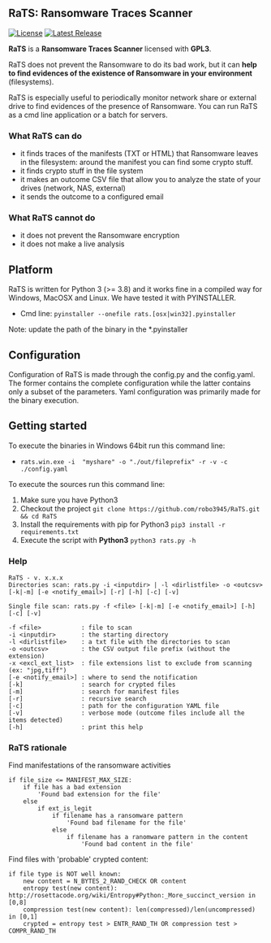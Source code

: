 ## RaTS: Ransomware Traces Scanner ##

[![License](https://img.shields.io/badge/license-GPL3-green)](https://github.com/robo3945/RaTS/blob/master/LICENSE)
[![Latest Release](https://img.shields.io/badge/release-v1.1.4-blue)](https://github.com/robo3945/RaTS/releases)

**RaTS** is a **Ransomware Traces Scanner** licensed with **GPL3**.

RaTS does not prevent the Ransomware to do its bad work, but it can **help to find evidences of the existence of Ransomware in your environment** (filesystems).

RaTS is especially useful to periodically monitor network share or external drive to find evidences of the presence of Ransomware. You can run RaTS as a cmd line application or a batch for servers.

### What RaTS can do ###

- it finds traces of the manifests (TXT or HTML) that Ransomware leaves in the filesystem: around the manifest you can find some crypto stuff.
- it finds crypto stuff in the file system
- it makes an outcome CSV file that allow you to analyze the state of your drives (network, NAS, external)
- it sends the outcome to a configured email

### What RaTS cannot do ###

- it does not prevent the Ransomware encryption
- it does not make a live analysis

## Platform ##

RaTS is written for Python 3 (>= 3.8) and it works fine in a compiled way for Windows, MacOSX and Linux. We have tested it with PYINSTALLER. 

- Cmd line: `pyinstaller --onefile rats.[osx|win32].pyinstaller`

Note: update the path of the binary in the *.pyinstaller

## Configuration ##

Configuration of RaTS is made through the config.py and the config.yaml. The former contains the complete configuration while the latter contains only a subset of the parameters. Yaml configuration  was primarily made for the binary execution. 

## Getting started ##

To execute the binaries in Windows 64bit run this command line:

- `rats.win.exe -i  "myshare" -o "./out/fileprefix" -r -v -c ./config.yaml`

To execute the sources run this command line:

1. Make sure you have Python3
2. Checkout the project
    `git clone https://github.com/robo3945/RaTS.git && cd RaTS`
3. Install the requirements with pip for Python3
    `pip3 install -r requirements.txt`
4. Execute the script with **Python3**
    `python3 rats.py -h`

### Help ###

```
RaTS - v. x.x.x
Directories scan: rats.py -i <inputdir> | -l <dirlistfile> -o <outcsv> [-k|-m] [-e <notify_email>] [-r] [-h] [-c] [-v]

Single file scan: rats.py -f <file> [-k|-m] [-e <notify_email>] [-h] [-c] [-v]

-f <file>           : file to scan
-i <inputdir>       : the starting directory
-l <dirlistfile>    : a txt file with the directories to scan
-o <outcsv>         : the CSV output file prefix (without the extension)
-x <excl_ext_list>  : file extensions list to exclude from scanning (ex: "jpg,tiff") 
[-e <notify_email>] : where to send the notification
[-k]                : search for crypted files
[-m]                : search for manifest files
[-r]                : recursive search
[-c]                : path for the configuration YAML file
[-v]                : verbose mode (outcome files include all the items detected)
[-h]                : print this help
```

### RaTS rationale ###

Find manifestations of the ransomware activities

```
if file_size <= MANIFEST_MAX_SIZE:    
    if file has a bad extension
        'Found bad extension for the file'
    else 
        if ext_is_legit
            if filename has a ransomware pattern
                'Found bad filename for the file'
            else 
                if filename has a ranomware pattern in the content
                    'Found bad content in the file'
```

Find files with 'probable' crypted content:

```
if file type is NOT well known:
    new content = N_BYTES_2_RAND_CHECK OR content 
    entropy test(new content): http://rosettacode.org/wiki/Entropy#Python:_More_succinct_version in [0,8]
    compression test(new content): len(compressed)/len(uncompressed) in [0,1]
    crypted = entropy test > ENTR_RAND_TH OR compression test > COMPR_RAND_TH
``` 